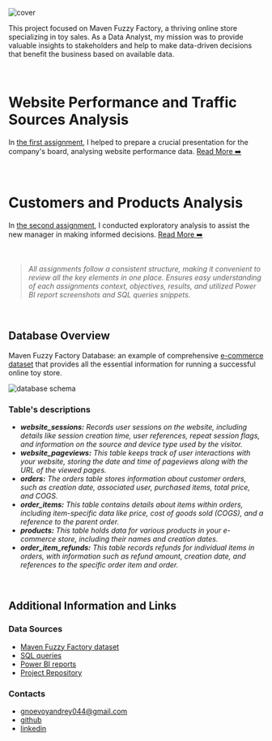 ![cover](https://github.com/gnoevoy/Ecommerce_and_Web_Analytics/assets/43414592/f26f5eb5-874b-4951-ac88-dca7ea77a083)

This project focused on Maven Fuzzy Factory, a thriving online store specializing in toy sales. As a Data Analyst, my mission was to provide valuable insights to stakeholders and help to make data-driven decisions that benefit the business based on available data.

</br>

# Website Performance and Traffic Sources Analysis
In [the first assignment](https://github.com/gnoevoy/Ecommerce_and_Web_Analytics/blob/main/Assignments%20/Web_analytics.md), I helped to prepare a crucial presentation for the company's board, analysing website performance data. [Read More ➡️](https://github.com/gnoevoy/Ecommerce_and_Web_Analytics/blob/main/Assignments%20/Web_analytics.md)

</br>

# Customers and Products Analysis
In [the second assignment](https://github.com/gnoevoy/Ecommerce_and_Web_Analytics/blob/main/Assignments%20/Customers_and_products.md), I conducted exploratory analysis to assist the new manager in making informed decisions. [Read More ➡️](https://github.com/gnoevoy/Ecommerce_and_Web_Analytics/blob/main/Assignments%20/Customers_and_products.md)

</br>

> *All assignments follow a consistent structure, making it convenient to review all the key elements in one place. Ensures easy understanding of each assignments context, objectives, results, and utilized Power BI report screenshots and SQL queries snippets.*

</br>

## Database Overview
Maven Fuzzy Factory Database: an example of comprehensive [e-commerce dataset](https://github.com/gnoevoy/Ecommerce_and_Web_Analytics/blob/main/MavenFuzzyFactory_dataset.zip) that provides all the essential information for running a successful online toy store.

![database schema](https://github.com/gnoevoy/Ecommerce_and_Web_Analytics/assets/43414592/a2c69aae-9bb1-4e06-833d-2669de26cac9)

### Table's descriptions
- ***website_sessions:** Records user sessions on the website, including details like session creation time, user references, repeat session flags, and information on the source and device type used by the visitor.*
- ***website_pageviews:** This table keeps track of user interactions with your website, storing the date and time of pageviews along with the URL of the viewed pages.*
- ***orders:** The orders table stores information about customer orders, such as creation date, associated user, purchased items, total price, and COGS.*
- ***order_items:** This table contains details about items within orders, including item-specific data like price, cost of goods sold (COGS), and a reference to the parent order.*
- ***products:** This table holds data for various products in your e-commerce store, including their names and creation dates.*
- ***order_item_refunds:** This table records refunds for individual items in orders, with information such as refund amount, creation date, and references to the specific order item and order.*

</br>

## Additional Information and Links

### Data Sources
- [Maven Fuzzy Factory dataset](https://github.com/gnoevoy/Ecommerce_and_Web_Analytics/blob/main/MavenFuzzyFactory_dataset.zip)
- [SQL queries](https://github.com/gnoevoy/Ecommerce_and_Web_Analytics/tree/main/SQL_queries)
- [Power BI reports](https://github.com/gnoevoy/Ecommerce_and_Web_Analytics/blob/main/Power_BI_reports.zip)
- [Project Repository](https://github.com/gnoevoy/Ecommerce_and_Web_Analytics)

### Contacts
- gnoevoyandrey044@gmail.com
- [github](https://github.com/gnoevoy)
- [linkedin](https://www.linkedin.com/in/andreygnoevoy/)



















